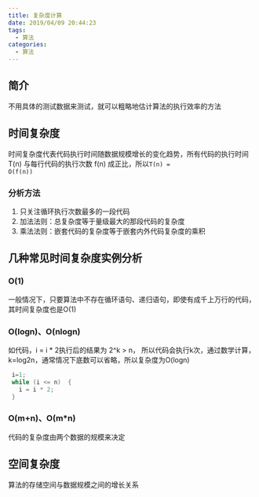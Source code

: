 ```yaml
---
title: 复杂度计算
date: 2019/04/09 20:44:23
tags:
  - 算法
categories:
  - 算法
---
```


## 简介
不用具体的测试数据来测试，就可以粗略地估计算法的执行效率的方法

<!-- more -->

## 时间复杂度
时间复杂度代表代码执行时间随数据规模增长的变化趋势，所有代码的执行时间 T(n) 与每行代码的执行次数 f(n) 成正比，所以<code>T(n) = O(f(n))</code>  
### 分析方法
1. 只关注循环执行次数最多的一段代码
2. 加法法则：总复杂度等于量级最大的那段代码的复杂度
3. 乘法法则：嵌套代码的复杂度等于嵌套内外代码复杂度的乘积

## 几种常见时间复杂度实例分析
### O(1)
一般情况下，只要算法中不存在循环语句、递归语句，即使有成千上万行的代码，其时间复杂度也是Ο(1)

### O(logn)、O(nlogn)
如代码，i = i * 2执行后的结果为 2^k > n， 所以代码会执行k次，通过数学计算，k=log2n，通常情况下底数可以省略，所以复杂度为O(logn)
```JAVA
 i=1;
 while (i <= n)  {
   i = i * 2;
 }
```

### O(m+n)、O(m*n)
代码的复杂度由两个数据的规模来决定

## 空间复杂度
算法的存储空间与数据规模之间的增长关系

